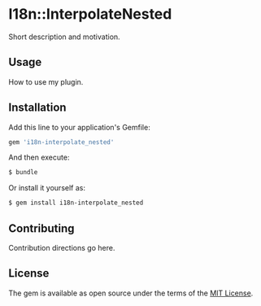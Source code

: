 # I18n::InterpolateNested
Short description and motivation.

## Usage
How to use my plugin.

## Installation
Add this line to your application's Gemfile:

```ruby
gem 'i18n-interpolate_nested'
```

And then execute:
```bash
$ bundle
```

Or install it yourself as:
```bash
$ gem install i18n-interpolate_nested
```

## Contributing
Contribution directions go here.

## License
The gem is available as open source under the terms of the [MIT License](https://opensource.org/licenses/MIT).

